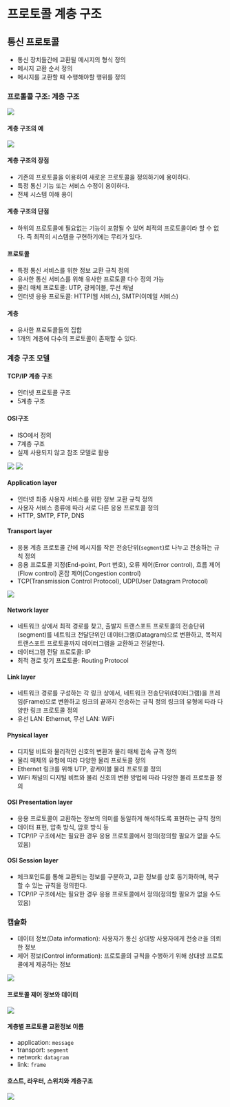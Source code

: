 # 프로토콜 계층 구조

## 통신 프로토콜

* 통신 장치들간에 교환될 메시지의 형식 정의
* 메시지 교환 순서 정의
* 메시지를 교환할 때 수행해야할 행위를 정의

### 프로톨콜 구조: 계층 구조

![](res/img.png)


#### 계층 구조의 예

![](res/img_1.png)

#### 계층 구조의 장점

* 기존의 프로토콜을 이용하여 새로운 프로토콜을 정의하기에 용이하다.
* 특정 통신 기능 또는 서비스 수정이 용이하다.
* 전체 시스템 이해 용이

#### 계층 구조의 단점

* 하위의 프로토콜에 필요없는 기능이 포함될 수 있어 최적의 프로토콜이라 할 수 없다. 즉 최적의 시스템을 구현하기에는
  무리가 있다.

#### 프로토콜

* 특정 통신 서비스를 위한 정보 교환 규칙 정의
* 유사한 통신 서비스를 위해 유사한 프로토콜 다수 정의 가능
* 물리 매체 프로토콜: UTP, 광케이블, 무선 채널
* 인터넷 응용 프로토콜: HTTP(웹 서비스), SMTP(이메일 서비스)

#### 계층

* 유사한 프로토콜들의 집합
* 1개의 계층에 다수의 프로토콜이 존재할 수 있다.

### 계층 구조 모델

#### TCP/IP 계층 구조

* 인터넷 프로토콜 구조
* 5계층 구조

#### OSI구조
* ISO에서 정의
* 7계층 구조
* 실제 사용되지 않고 참조 모델로 활용

![](res/img_4.png)
![](res/img_3.png)

#### Application layer

* 인터넷 최종 사용자 서비스를 위한 정보 교환 규칙 정의
* 사용자 서비스 종류에 따라 서로 다른 응용 프로토콜 정의
* HTTP, SMTP, FTP, DNS

#### Transport layer

* 응용 계층 프로토콜 간에 메시지를 작은 전송단위(`segment`)로 나누고 전송하는 규칙 정의
* 응용 프로토콜 지정(End-point, Port 번호), 오류 제어(Error control), 흐름 제어(Flow control)
  혼잡 제어(Congestion control)
* TCP(Transmission Control Protocol), UDP(User Datagram Protocol)

![](res/img_2.png)

#### Network layer

* 네트워크 상에서 최적 경로를 찾고, 출발지 트랜스포트 프로토콜의 전송단위(segment)를 네트워크 
  전달단위인 데이터그램(Datagram)으로 변환하고, 목적지 트랜스포트 프로토콜까지 데이터그램을 교환하고 전달한다.
* 데이터그램 전달 프로토콜: IP
* 최적 경로 찾기 프로토콜: Routing Protocol

#### Link layer

* 네트워크 경로를 구성하는 각 링크 상에서, 네트워크 전송단위(데이터그램)을 프레임(Frame)으로 변환하고
  링크의 끝까지 전송하는 규칙 정의 링크의 유형에 따라 다양한 링크 프로토콜 정의
* 유선 LAN: Ethernet, 무선 LAN: WiFi

#### Physical layer

* 디지털 비트와 물리적인 신호의 변환과 물리 매체 접속 규격 정의
* 물리 매체의 유형에 따라 다양한 물리 프로토콜 정의
* Ethernet 링크를 위해 UTP, 광케이블 물리 프로토콜 정의 
* WiFi 채널의 디지털 비트와 물리 신호의 변환 방법에 따라 다양한 물리 프로토콜 정의

#### OSI Presentation layer

* 응용 프로토콜이 교환하는 정보의 의미를 동일하게 해석하도록 표현하는 규칙 정의
* 데이터 표현, 압축 방식, 암호 방식 등
* TCP/IP 구조에서는 필요한 경우 응용 프로토콜에서 정의(정의할 필요가 없을 수도 있음)

#### OSI Session layer

* 체크포인트를 통해 교환되는 정보를 구분하고, 교환 정보를 상호 동기화하며, 복구할 수 있는 규칙을 정의한다.
* TCP/IP 구조에서는 필요한 경우 응용 프로토콜에서 정의(정의할 필요가 없을 수도 있음)

### 캡슐화

* 데이터 정보(Data information): 사용자가 통신 상대방 사용자에게 전송ㄹ을 의뢰한 정보
* 제어 정보(Control information): 프로토콜의 규칙을 수행하기 위해 상대방 프로토콜에게 제공하는 정보

![](res/img_5.png)

#### 프로토콜 제어 정보와 데이터

![](res/img_6.png)

#### 계층별 프로토콜 교환정보 이름

* application: `message`
* transport: `segment`
* network: `datagram`
* link: `frame`

#### 호스트, 라우터, 스위치와 계층구조

![](res/img_7.png)


